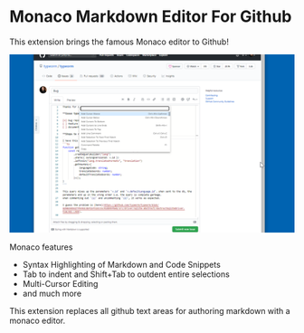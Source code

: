 # Monaco Markdown Editor For Github

This extension brings the famous Monaco editor to Github!

![](./docs/screenshot.png)

Monaco features

-   Syntax Highlighting of Markdown and Code Snippets
-   Tab to indent and Shift+Tab to outdent entire selections
-   Multi-Cursor Editing
-   and much more

This extension replaces all github text areas for authoring markdown with a monaco editor.
